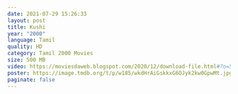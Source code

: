 ```yaml
---
date: 2021-07-29 15:26:33
layout: post
title: Kushi
year: "2000"
language: Tamil
quality: HD
category: Tamil 2000 Movies
size: 500 MB
video: https://moviesdaweb.blogspot.com/2020/12/download-file.html#?o=590097d220a96f16450477c60950bd055049f679ccff3e577dd304634ea924cbf11a77d7a3018d9bcbc66eec2426e156b53a3848a7afb986ced71e78fbaa827a3f957c5a45a74123
poster: https://image.tmdb.org/t/p/w185/wkdHrAiGskkxG6OJyk2kw0GpwMt.jpg
paginate: false
---
```

